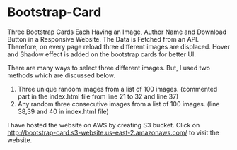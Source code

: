 # Bootstrap-Card
Three Bootstrap Cards Each Having an Image, Author Name and Download Button in a Responsive Website. The Data is Fetched from an API. Therefore, on every page reload three different images are displaced. Hover and Shadow effect is added on the bootstrap cards for better UI.

There are many ways to select three different images. But, I used two methods which are discussed below.
1. Three unique random images from a list of 100 images. (commented part in the index.html file from line 21 to 32 and line 37)
2. Any random three consecutive images from a list of 100 images. (line 38,39 and 40 in index.html file)

I have hosted the website on AWS by creating S3 bucket. Click on http://bootstrap-card.s3-website.us-east-2.amazonaws.com/ to visit the website.
